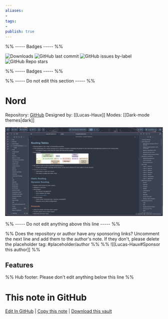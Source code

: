 ```yaml
---
aliases:
- 
tags: 
- 
publish: true
---
```


%% ----- Badges ----- %%

![Downloads](https://img.shields.io/badge/downloads-956-573E7A?style=for-the-badge&logo=)
![GitHub last commit](https://img.shields.io/github/last-commit/Lucas-Haux/Nord?color=573E7A&label=last%20update&logo=github&style=for-the-badge)
![GitHub issues by-label](https://img.shields.io/github/issues/Lucas-Haux/Nord/help%20wanted?color=573E7A&logo=github&style=for-the-badge) 
![GitHub Repo stars](https://img.shields.io/github/stars/Lucas-Haux/Nord?color=573E7A&logo=github&style=for-the-badge)

%% ----- Badges ----- %%

%% ----- Do not edit this section ----- %%

# Nord

Repository: [GitHub](https://github.com/Lucas-Haux/Nord)
Designed by: [[Lucas-Haux]]
Modes: [[Dark-mode themes|dark]]



![screenshot](https://github.com/Lucas-Haux/Nord/raw/HEAD/dark.png)

%% ----- Do not edit anything above this line ----- %% 

%% Does the repository or author have any sponsoring links? Uncomment the next line and add them to the author's note. If they don't, please delete the placeholder tag: #placeholder/author %%
%% ![[Lucas-Haux#Sponsor this author]] %%


## Features



%% Hub footer: Please don't edit anything below this line %%

# This note in GitHub

<span class="git-footer">[Edit In GitHub](https://github.dev/obsidian-community/obsidian-hub/blob/main/02%20-%20Community%20Expansions/02.05%20All%20Community%20Expansions/Themes/Nord.md "git-hub-edit-note") | [Copy this note](https://raw.githubusercontent.com/obsidian-community/obsidian-hub/main/02%20-%20Community%20Expansions/02.05%20All%20Community%20Expansions/Themes/Nord.md "git-hub-copy-note") | [Download this vault](https://github.com/obsidian-community/obsidian-hub/archive/refs/heads/main.zip "git-hub-download-vault") </span>
